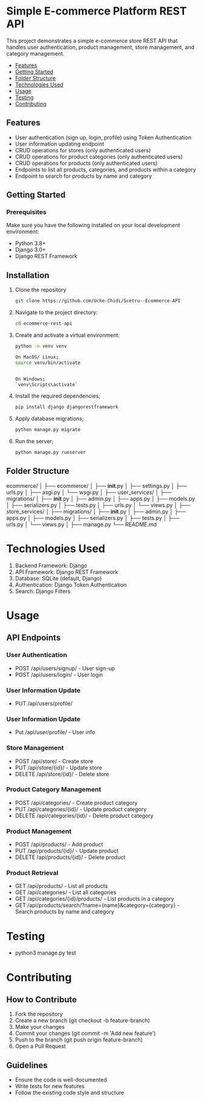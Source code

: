 # Simple E-commerce Platform REST API

This project demonstrates a simple e-commerce store REST API that handles user authentication, product management, store management, and category management.


- [Features](#features)
- [Getting Started](#getting-started)
- [Folder Structure](#folder-structure)
- [Technologies Used](#technologies-used)
- [Usage](#usage)
- [Testing](#testing)
- [Contributing](#contributing)


## Features

- User authentication (sign up, login, profile) using Token Authentication
- User information updating endpoint
- CRUD operations for stores (only authenticated users)
- CRUD operations for product categories (only authenticated users)
- CRUD operations for products (only authenticated users)
- Endpoints to list all products, categories, and products within a category
- Endpoint to search for products by name and category


## Getting Started

### Prerequisites

Make sure you have the following installed on your local development environment:

- Python 3.8+
- Django 3.0+
- Django REST Framework


## Installation

1. Clone the repository
    ```bash
    git clone https://github.com/Uche-Chidi/Scetru--Ecommerce-API

2. Navigate to the project directory:
    ```bash
    cd ecommerce-rest-api

3. Create and activate a virtual environment:
    ```bash
    python -m venv venv

    On MacOS/ Linux;
    source venv/bin/activate


    On Windows; 
    `venv\Scripts\activate`

4. Install the required dependencies;
    ```bash
    pip install django djangorestframework

5. Apply database migrations;
    ```bash
    python manage.py migrate

6. Run the server;
    ```bash
    python manage.py runserver

## Folder Structure

ecommerce/
│
├── ecommerce/
│   ├── __init__.py
│   ├── settings.py
│   ├── urls.py
│   ├── asgi.py
│   └── wsgi.py
│
├── user_services/
│   ├── migrations/
│   ├── __init__.py
│   ├── admin.py
│   ├── apps.py
│   ├── models.py
│   ├── serializers.py
│   ├── tests.py
│   ├── urls.py
│   └── views.py
│
├── store_services/
│   ├── migrations/
│   ├── __init__.py
│   ├── admin.py
│   ├── apps.py
│   ├── models.py
│   ├── serializers.py
│   ├── tests.py
│   ├── urls.py
│   └── views.py
│
├── manage.py
└── README.md

# Technologies Used

1. Backend Framework: Django
2. API Framework: Django REST Framework
3. Database: SQLite (default, Django)
4. Authentication: Django Token Authentication
5. Search: Django Filters

# Usage

## API Endpoints

### User Authentication

- POST /api/users/signup/ - User sign-up
- POST /api/users/login/ - User login

### User Information Update

- PUT /api/users/profile/

### User Information Update

- Put /api/user/profile/ - User info

### Store Management

- POST /api/store/ - Create store
- PUT /api/store/{id}/ - Update store
- DELETE /api/store/{id}/ - Delete store

### Product Category Management

- POST /api/categories/ - Create product category
- PUT /api/categories/{id}/ - Update product category
- DELETE /api/categories/{id}/ - Delete product category

### Product Management

- POST /api/products/ - Add product
- PUT /api/products/{id}/ - Update product
- DELETE /api/products/{id}/ - Delete product

### Product Retrieval

- GET /api/products/ - List all products
- GET /api/categories/ - List all categories
- GET /api/categories/{id}/products/ - List products in a category
- GET /api/products/search/?name={name}&category={category} - Search products by name and category

# Testing

- python3 manage.py test

# Contributing

## How to Contribute

1. Fork the repository
2. Create a new branch (git checkout -b feature-branch)
3. Make your changes
4. Commit your changes (git commit -m 'Add new feature')
5. Push to the branch (git push origin feature-branch)
6. Open a Pull Request

## Guidelines

- Ensure the code is well-documented
- Write tests for new features
- Follow the existing code style and structure










